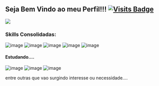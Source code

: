 ## Seja Bem Vindo ao meu Perfil!!! [![Visits Badge](https://badges.pufler.dev/visits/Al3xandreG0mes/)](https://badges.pufler.dev)
![](https://holopin.me/al3xandreg0mes)

### Skills Consolidadas:
![image](https://img.shields.io/badge/Django-092E20?style=for-the-badge&logo=django&logoColor=green)
![image](https://img.shields.io/badge/django%20rest-ff1709?style=for-the-badge&logo=django&logoColor=white)
![image](https://img.shields.io/badge/HTML5-E34F26?style=for-the-badge&logo=html5&logoColor=white)
![image](https://img.shields.io/badge/CSS3-1572B6?style=for-the-badge&logo=css3&logoColor=white)
![image](https://img.shields.io/badge/Python-FFD43B?style=for-the-badge&logo=python&logoColor=blue)

#### Estudando....
![image](https://img.shields.io/badge/Kotlin-0095D5?&style=for-the-badge&logo=kotlin&logoColor=white)
![image](https://img.shields.io/badge/JavaScript-323330?style=for-the-badge&logo=javascript&logoColor=F7DF1E)
![image](https://img.shields.io/badge/Java-%23ED8B00.svg?style=for-the-badge&logo=openjdk&logoColor=white)

entre outras que vao surgindo interesse ou necessidade....


